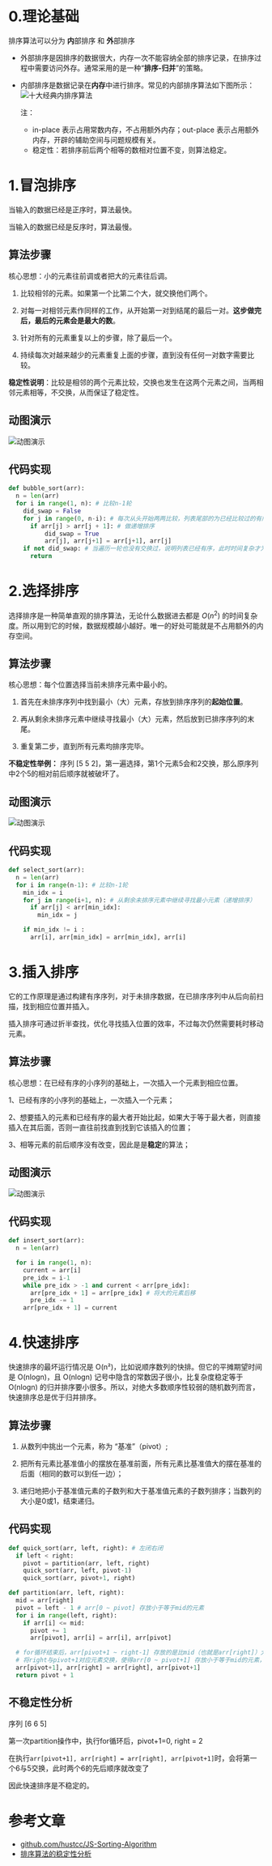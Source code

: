 # 0.理论基础
排序算法可以分为 **内**部排序 和 **外**部排序
- 外部排序是因排序的数据很大，内存一次不能容纳全部的排序记录，在排序过程中需要访问外存。通常采用的是一种“**排序-归并**”的策略。
- 内部排序是数据记录在**内存**中进行排序。常见的内部排序算法如下图所示：
  ![十大经典内排序算法](https://github.com/hustcc/JS-Sorting-Algorithm/blob/master/res/sort.png)
  
  注：
  - in-place 表示占用常数内存，不占用额外内存；out-place 表示占用额外内存，开辟的辅助空间与问题规模有关。
  - 稳定性：若排序前后两个相等的数相对位置不变，则算法稳定。
  
# 1.冒泡排序

当输入的数据已经是正序时，算法最快。

当输入的数据已经是反序时，算法最慢。


## 算法步骤

核心思想：小的元素往前调或者把大的元素往后调。

  1. 比较相邻的元素。如果第一个比第二个大，就交换他们两个。
  
  2. 对每一对相邻元素作同样的工作，从开始第一对到结尾的最后一对。**这步做完后，最后的元素会是最大的数**。
  
  3. 针对所有的元素重复以上的步骤，除了最后一个。
  
  4. 持续每次对越来越少的元素重复上面的步骤，直到没有任何一对数字需要比较。

**稳定性说明**：比较是相邻的两个元素比较，交换也发生在这两个元素之间，当两相邻元素相等，不交换，从而保证了稳定性。


## 动图演示

![动图演示](https://github.com/hustcc/JS-Sorting-Algorithm/blob/master/res/bubbleSort.gif)


## 代码实现
```python
def bubble_sort(arr):
  n = len(arr)
  for i in range(1, n): # 比较n-1轮
    did_swap = False
    for j in range(0, n-i): # 每次从头开始两两比较，列表尾部的为已经比较过的有序序列
      if arr[j] > arr[j + 1]: # 做递增排序
          did_swap = True
          arr[j], arr[j+1] = arr[j+1], arr[j]
    if not did_swap: # 当遍历一轮也没有交换过，说明列表已经有序，此时时间复杂才为 O(n）
      return
```

# 2.选择排序
选择排序是一种简单直观的排序算法，无论什么数据进去都是 $O(n^2)$ 的时间复杂度。所以用到它的时候，数据规模越小越好。唯一的好处可能就是不占用额外的内存空间。

## 算法步骤
核心思想：每个位置选择当前未排序元素中最小的。

1. 首先在未排序序列中找到最小（大）元素，存放到排序序列的**起始位置**。

2. 再从剩余未排序元素中继续寻找最小（大）元素，然后放到已排序序列的末尾。

3. 重复第二步，直到所有元素均排序完毕。

**不稳定性举例：** 序列 [5 5 2]，第一遍选择，第1个元素5会和2交换，那么原序列中2个5的相对前后顺序就被破坏了。

## 动图演示

![动图演示](https://github.com/hustcc/JS-Sorting-Algorithm/blob/master/res/selectionSort.gif)


## 代码实现

```python
def select_sort(arr):
  n = len(arr)
  for i in range(n-1): # 比较n-1轮
    min_idx = i
    for j in range(i+1, n): # 从剩余未排序元素中继续寻找最小元素（递增排序）
      if arr[j] < arr[min_idx]:
        min_idx = j

    if min_idx != i :
      arr[i], arr[min_idx] = arr[min_idx], arr[i]    
```

# 3.插入排序
它的工作原理是通过构建有序序列，对于未排序数据，在已排序序列中从后向前扫描，找到相应位置并插入。

插入排序可通过折半查找，优化寻找插入位置的效率，不过每次仍然需要耗时移动元素。

## 算法步骤

核心思想：在已经有序的小序列的基础上，一次插入一个元素到相应位置。

1、已经有序的小序列的基础上，一次插入一个元素；

2、想要插入的元素和已经有序的最大者开始比起，如果大于等于最大者，则直接插入在其后面，否则一直往前找直到找到它该插入的位置；

3、相等元素的前后顺序没有改变，因此是是**稳定**的算法；


## 动图演示

![动图演示](https://github.com/hustcc/JS-Sorting-Algorithm/blob/master/res/insertionSort.gif)

## 代码实现

```python
def insert_sort(arr):
  n = len(arr)

  for i in range(1, n):
    current = arr[i]
    pre_idx = i-1
    while pre_idx > -1 and current < arr[pre_idx]:
      arr[pre_idx + 1] = arr[pre_idx] # 将大的元素后移
      pre_idx -= 1
    arr[pre_idx + 1] = current
```    

# 4.快速排序
快速排序的最坏运行情况是 O(n²)，比如说顺序数列的快排。但它的平摊期望时间是 O(nlogn)，且 O(nlogn) 记号中隐含的常数因子很小，比复杂度稳定等于 O(nlogn) 的归并排序要小很多。所以，对绝大多数顺序性较弱的随机数列而言，快速排序总是优于归并排序。

## 算法步骤

1. 从数列中挑出一个元素，称为 “基准”（pivot）;

2. 把所有元素比基准值小的摆放在基准前面，所有元素比基准值大的摆在基准的后面（相同的数可以到任一边）；

3. 递归地把小于基准值元素的子数列和大于基准值元素的子数列排序；当数列的大小是0或1，结束递归。


## 代码实现
```python
def quick_sort(arr, left, right): # 左闭右闭
  if left < right:
    pivot = partition(arr, left, right)
    quick_sort(arr, left, pivot-1)
    quick_sort(arr, pivot+1, right)

def partition(arr, left, right):
  mid = arr[right]
  pivot = left - 1 # arr[0 ~ pivot] 存放小于等于mid的元素
  for i in range(left, right):
    if arr[i] <= mid:
      pivot += 1
      arr[pivot], arr[i] = arr[i], arr[pivot]

  # for循环结束后，arr[pivot+1 ~ right-1] 存放的是比mid（也就是arr[right]）大的元素
  # 将right与pivot+1对应元素交换，使得arr[0 ~ pivot+1] 存放小于等于mid的元素，[pivot+2:]存放大于mid的元素
  arr[pivot+1], arr[right] = arr[right], arr[pivot+1]
  return pivot + 1
```

## 不稳定性分析

序列 [6 6 5]

第一次partition操作中，执行for循环后，pivot+1=0, right = 2

在执行```arr[pivot+1], arr[right] = arr[right], arr[pivot+1]```时，会将第一个6与5交换，此时两个6的先后顺序就改变了

因此快速排序是不稳定的。

# 参考文章
- [github.com/hustcc/JS-Sorting-Algorithm](https://github.com/hustcc/JS-Sorting-Algorithm)
- [排序算法的稳定性分析](https://cloud.tencent.com/developer/article/1182321)
